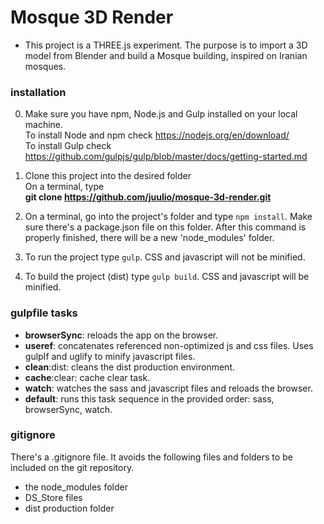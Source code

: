 # Mosque 3D Render 

* This project is a THREE.js experiment. The purpose is to import a 3D model from Blender and build a Mosque building, inspired on Iranian mosques.

### installation
0. Make sure you have npm, Node.js and Gulp installed on your local machine.  
To install Node and npm check https://nodejs.org/en/download/  
To install Gulp check https://github.com/gulpjs/gulp/blob/master/docs/getting-started.md  

1. Clone this project into the desired folder  
On a terminal, type  
**git clone https://github.com/juulio/mosque-3d-render.git**

2. On a terminal, go into the project's folder and type `npm install`.  Make sure there's a package.json file on this folder. After this command is properly finished, there will be a new 'node_modules' folder.

3. To run the project type `gulp`.
CSS and javascript will not be minified.

4. To build the project (dist) type `gulp build`.
CSS and javascript will be minified.

### gulpfile tasks
* **browserSync**: reloads the app on the browser.
* **useref**: concatenates referenced non-optimized js and css files. Uses gulpIf and uglify to minify javascript files.
* **clean**:dist: cleans the dist production environment.
* **cache**:clear: cache clear task.
* **watch**: watches the sass and javascript files and reloads the browser.
* **default**: runs this task sequence in the provided order: sass, browserSync, watch.

### gitignore
There's a .gitignore file. It avoids the following files and folders to be included on the git repository.
* the node_modules folder
* DS_Store files
* dist production folder